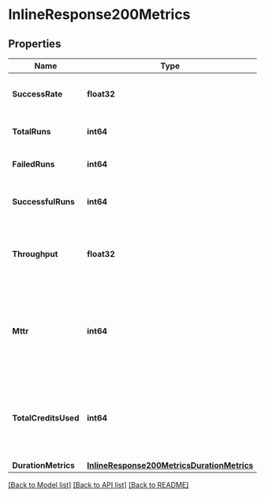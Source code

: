 # InlineResponse200Metrics

## Properties

Name | Type | Description | Notes
------------ | ------------- | ------------- | -------------
**SuccessRate** | **float32** | The ratio of successful runs / total runs. | 
**TotalRuns** | **int64** | The total number of runs. | 
**FailedRuns** | **int64** | The number of failed runs. | 
**SuccessfulRuns** | **int64** | The number of successful runs. | 
**Throughput** | **float32** | The average number of workflow runs per day. | 
**Mttr** | **int64** | The mean time to recovery (mean time between failures and their next success) in seconds. | 
**TotalCreditsUsed** | **int64** | The total credits consumed by the workflow in the aggregation window. | 
**DurationMetrics** | [**InlineResponse200MetricsDurationMetrics**](inline_response_200_metrics_duration_metrics.md) |  | 

[[Back to Model list]](../README.md#documentation-for-models) [[Back to API list]](../README.md#documentation-for-api-endpoints) [[Back to README]](../README.md)


